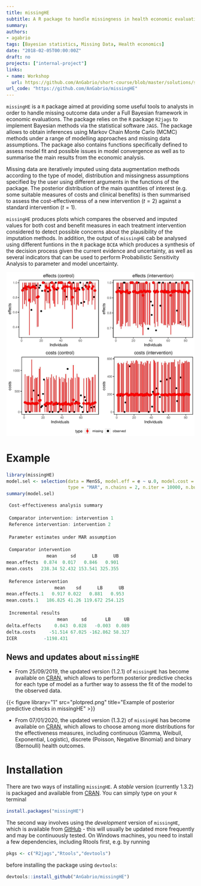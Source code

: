 ```yaml
---
title: missingHE
subtitle: A R package to handle missingness in health economic evaluations
summary: 
authors:
- agabrio
tags: [Bayesian statistics, Missing Data, Health economics]
date: "2018-02-05T00:00:00Z"
draft: no
projects: ["internal-project"]
links:
- name: Workshop
  url: https://github.com/AnGabrio/short-course/blob/master/solutions/solutions-knitr.pdf
url_code: "https://github.com/AnGabrio/missingHE"
---
```


`missingHE` is a `R` package aimed at providing some useful tools to analysts in order to handle missing outcome data under a Full Bayesian framework in economic evaluations. The package relies on the `R` package `R2jags` to implement Bayesian methods via the statistical software `JAGS`. The package allows to obtain inferences using Markov Chain Monte Carlo (MCMC) methods under a range of modelling approaches and missing data assumptions. The package also contains functions specifically defined to assess model fit and possible issues in model convergence as well as to summarise the main results from the economic analysis.

Missing data are iteratively imputed using data augmentation methods according to the type of model, distribution and missingness assumptions specified by the user using different arguments in the functions of the package. The posterior distribution of the main quantities of interest (e.g. some suitable measures of costs and clinical benefits) is then summarised to assess the cost-effectiveness of a new intervention ($t=2$) against a standard intervention ($t=1$).

`missingHE` produces plots which compares the observed and imputed values for both cost and benefit measures in each treatment intervention considered to detect possible concerns about the plausibility of the imputation methods. In addition, the output of `missingHE` cab be analysed using different funtions in the `R` package `BCEA` which produces a synthesis of the decision process given the current evidence and uncertainty, as well as several indicators that can be used to perform Probabilistic Sensitivity Analysis to parameter and model uncertainty. 


![png](imputed.jpg)


# Example

```r
library(missingHE)
model.sel <- selection(data = MenSS, model.eff = e ~ u.0, model.cost = c ~ e, model.me = me ~ 1, model.mc = mc ~ 1, 
                       type = "MAR", n.chains = 2, n.iter = 10000, n.burnin = 1000, dist_e = "norm", dist_c = "norm")
summary(model.sel)
```

```r
 Cost-effectiveness analysis summary 
 
 Comparator intervention: intervention 1 
 Reference intervention: intervention 2 
 
 Parameter estimates under MAR assumption
 
 Comparator intervention 
               mean     sd      LB      UB
mean.effects  0.874  0.017   0.846   0.901
mean.costs   238.34 52.432 153.541 325.355

 Reference intervention 
                  mean    sd      LB      UB
mean.effects.1   0.917 0.022   0.881   0.953
mean.costs.1   186.825 41.26 119.672 254.125

 Incremental results 
                   mean     sd       LB     UB
delta.effects     0.043  0.028   -0.003  0.089
delta.costs     -51.514 67.025 -162.862 58.327
ICER          -1198.431
```

## News and updates about `missingHE`

* From 25/09/2019, the updated version (1.2.1) of `missingHE` has become available on [CRAN](https://cran.r-project.org/web/packages/missingHE/), which allows to perform posterior predictive checks for each type of model as a further way to assess the fit of the model to the observed data. 

{{< figure library="1" src="plotpred.png" title="Example of posterior predictive checks in missingHE" >}}

* From 07/01/2020, the updated version (1.3.2) of `missingHE` has become available on [CRAN](https://cran.r-project.org/web/packages/missingHE/), which allows to choose among more distributions for the effectiveness measures, including continuous (Gamma, Weibull, Exponential, Logistic), discrete (Poisson, Negative Binomial) and binary (Bernoulli) health outcomes.


# Installation

There are two ways of installing `missingHE`. A *stable* version (currently 1.3.2) is packaged and available from [CRAN](https://cran.r-project.org/web/packages/missingHE/). You can simply type on your `R` terminal


```r
install.packages("missingHE")
```

The second way involves using the *development* version of `missingHE`, which is available from [GitHub](https://github.com/AnGabrio/missingHE) - this will usually be updated more frequently and may be continuously tested. On Windows machines, you need to install a few dependencies, including Rtools first, e.g. by running


```r
pkgs <- c("R2jags","Rtools","devtools")
```


before installing the package using `devtools`:


```r
devtools::install_github("AnGabrio/missingHE")
```




